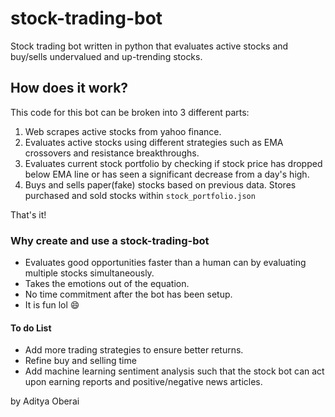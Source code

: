 # stock-trading-bot

Stock trading bot written in python that evaluates active stocks and buy/sells undervalued and up-trending stocks.

## How does it work?

This code for this bot can be broken into 3 different parts:

  1) Web scrapes active stocks from yahoo finance.
  2) Evaluates active stocks using different strategies such as EMA crossovers and resistance breakthroughs.
  3) Evaluates current stock portfolio by checking if stock price has dropped below EMA line or has seen a significant
     decrease from a day's high.
  4) Buys and sells paper(fake) stocks based on previous data. Stores purchased and sold stocks within ``` stock_portfolio.json ```
 
 That's it!

### Why create and use a stock-trading-bot

- Evaluates good opportunities faster than a human can by evaluating multiple stocks simultaneously.
- Takes the emotions out of the equation.
- No time commitment after the bot has been setup.
- It is fun lol :smile:

#### To do List

- Add more trading strategies to ensure better returns.
- Refine buy and selling time
- Add machine learning sentiment analysis such that the stock bot can act upon earning reports and positive/negative 
  news articles.
  
by Aditya Oberai
